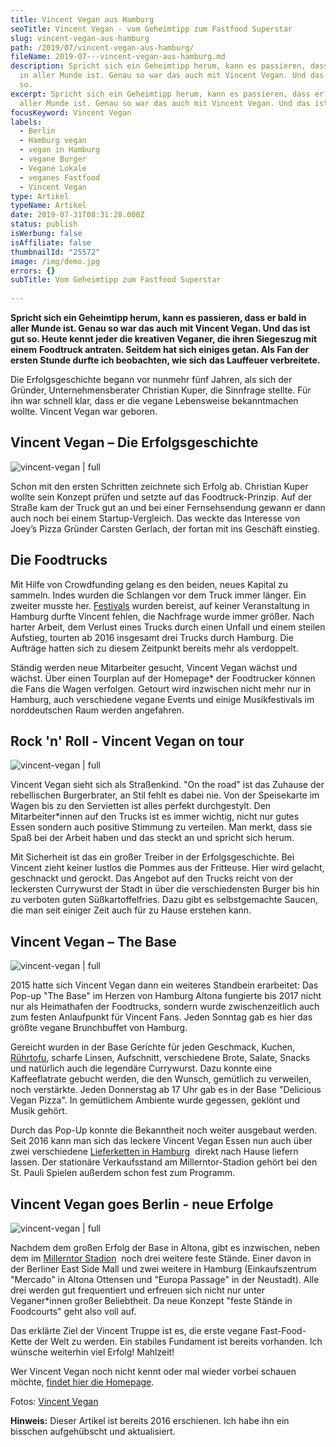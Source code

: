 ```yaml
---
title: Vincent Vegan aus Hamburg
seoTitle: Vincent Vegan - vom Geheimtipp zum Fastfood Superstar
slug: vincent-vegan-aus-hamburg
path: /2019/07/vincent-vegan-aus-hamburg/
fileName: 2019-07---vincent-vegan-aus-hamburg.md
description: Spricht sich ein Geheimtipp herum, kann es passieren, dass er bald
  in aller Munde ist. Genau so war das auch mit Vincent Vegan. Und das ist gut
  so.
excerpt: Spricht sich ein Geheimtipp herum, kann es passieren, dass er bald in
  aller Munde ist. Genau so war das auch mit Vincent Vegan. Und das ist gut so.
focusKeyword: Vincent Vegan
labels:
  - Berlin
  - Hamburg vegan
  - vegan in Hamburg
  - vegane Burger
  - Vegane Lokale
  - veganes Fastfood
  - Vincent Vegan
type: Artikel
typeName: Artikel
date: 2019-07-31T08:31:28.000Z
status: publish
isWerbung: false
isAffiliate: false
thumbnailId: "25572"
image: /img/demo.jpg
errors: {}
subTitle: Vom Geheimtipp zum Fastfood Superstar
  
---
```


**Spricht sich ein Geheimtipp herum, kann es passieren, dass er bald in aller
Munde ist. Genau so war das auch** **mit Vincent Vegan. Und das ist gut so.
Heute kennt jeder die kreativen Veganer, die ihren Siegeszug mit einem**
**Foodtruck antraten. Seitdem hat sich einiges getan. Als Fan der ersten Stunde
durfte ich beobachten, wie sich** **das Lauffeuer verbreitete.**

Die Erfolgsgeschichte begann vor nunmehr fünf Jahren, als sich der Gründer,
Unternehmensberater Christian Kuper, die Sinnfrage stellte. Für ihn war schnell
klar, dass er die vegane Lebensweise bekanntmachen wollte. Vincent Vegan war
geboren.

## Vincent Vegan – Die Erfolgsgeschichte

![vincent-vegan | full](http://cardamonchai.com/wp-content/uploads/2019/07/VV_Fuchsbau_145.jpg)

Schon mit den ersten Schritten zeichnete sich Erfolg ab. Christian Kuper wollte
sein Konzept prüfen und setzte auf das Foodtruck-Prinzip. Auf der Straße kam der
Truck gut an und bei einer Fernsehsendung gewann er dann auch noch bei einem
Startup-Vergleich. Das weckte das Interesse von Joey’s Pizza Gründer Carsten
Gerlach, der fortan mit ins Geschäft einstieg.

## Die Foodtrucks

Mit Hilfe von Crowdfunding gelang es den beiden, neues Kapital zu sammeln. Indes
wurden die Schlangen vor dem Truck immer länger. Ein zweiter musste her.
[Festivals](/category/musik/festivals/) wurden bereist, auf keiner Veranstaltung
in Hamburg durfte Vincent fehlen, die Nachfrage wurde immer größer. Nach harter
Arbeit, dem Verlust eines Trucks durch einen Unfall und einem steilen Aufstieg,
tourten ab 2016 insgesamt drei Trucks durch Hamburg. Die Aufträge hatten sich zu
diesem Zeitpunkt bereits mehr als verdoppelt.

Ständig werden neue Mitarbeiter gesucht, Vincent Vegan wächst und wächst. Über
einen Tourplan auf der Homepage\* der Foodtrucker können die Fans die Wagen
verfolgen. Getourt wird inzwischen nicht mehr nur in Hamburg, auch verschiedene
vegane Events und einige Musikfestivals im norddeutschen Raum werden angefahren.

## Rock 'n' Roll - Vincent Vegan on tour

![vincent-vegan | full](http://cardamonchai.com/wp-content/uploads/2019/07/VV_Fuchsbau_138.jpg)

Vincent Vegan sieht sich als Straßenkind. "On the road" ist das Zuhause der
rebellischen Burgerbrater, an Stil fehlt es dabei nie. Von der Speisekarte im
Wagen bis zu den Servietten ist alles perfekt durchgestylt. Den
Mitarbeiter\*innen auf den Trucks ist es immer wichtig, nicht nur gutes Essen
sondern auch positive Stimmung zu verteilen. Man merkt, dass sie Spaß bei der
Arbeit haben und das steckt an und spricht sich herum.

Mit Sicherheit ist das ein großer Treiber in der Erfolgsgeschichte. Bei Vincent
zieht keiner lustlos die Pommes aus der Fritteuse. Hier wird gelacht, geschnackt
und gerockt. Das Angebot auf den Trucks reicht von der leckersten Currywurst der
Stadt in über die verschiedensten Burger bis hin zu verboten guten
Süßkartoffelfries. Dazu gibt es selbstgemachte Saucen, die man seit einiger Zeit
auch für zu Hause erstehen kann.

## Vincent Vegan – The Base

![vincent-vegan | full](http://cardamonchai.com/wp-content/uploads/2019/07/VV_Fuchsbau_76.jpg)

2015 hatte sich Vincent Vegan dann ein weiteres Standbein erarbeitet: Das Pop-up
"The Base" im Herzen von Hamburg Altona fungierte bis 2017 nicht nur als
Heimathafen der Foodtrucks, sondern wurde zwischenzeitlich auch zum festen
Anlaufpunkt für Vincent Fans. Jeden Sonntag gab es hier das größte vegane
Brunchbuffet von Hamburg.

Gereicht wurden in der Base Gerichte für jeden Geschmack, Kuchen,
[Rührtofu](/2017/10/ruehrtofu-vegan-herzhaft-und-lecker/), scharfe Linsen,
Aufschnitt, verschiedene Brote, Salate, Snacks und natürlich auch die legendäre
Currywurst. Dazu konnte eine Kaffeeflatrate gebucht werden, die den Wunsch,
gemütlich zu verweilen, noch verstärkte. Jeden Donnerstag ab 17 Uhr gab es in
der Base "Delicious Vegan Pizza". In gemütlichem Ambiente wurde gegessen,
geklönt und Musik gehört.

Durch das Pop-Up konnte die Bekanntheit noch weiter ausgebaut werden. Seit 2016
kann man sich das leckere Vincent Vegan Essen nun auch über zwei verschiedene
[Lieferketten in Hamburg](/2017/12/veganes-essen-liefern-lassen/)  direkt nach
Hause liefern lassen. Der stationäre Verkaufsstand am Millerntor-Stadion gehört
bei den St. Pauli Spielen außerdem schon fest zum Programm.

## Vincent Vegan goes Berlin - neue Erfolge

![vincent-vegan | full](http://cardamonchai.com/wp-content/uploads/2019/07/VV_Fuchsbau_31.jpg)

Nachdem dem großen Erfolg der Base in Altona, gibt es inzwischen, neben dem im
[Millerntor Stadion](/2016/05/millerntor-stadion-hamburg/)  noch drei weitere
feste Stände. Einer davon in der Berliner East Side Mall und zwei weitere in
Hamburg (Einkaufszentrum "Mercado" in Altona Ottensen und "Europa Passage" in
der Neustadt). Alle drei werden gut frequentiert und erfreuen sich nicht nur
unter Veganer\*innen großer Beliebtheit. Da neue Konzept "feste Stände in
Foodcourts" geht also voll auf.

Das erklärte Ziel der Vincent Truppe ist es, die erste vegane Fast-Food-Kette
der Welt zu werden. Ein stabiles Fundament ist bereits vorhanden. Ich wünsche
weiterhin viel Erfolg! Mahlzeit!

Wer Vincent Vegan noch nicht kennt oder mal wieder vorbei schauen möchte,
[findet hier die Homepage](http://www.vincent-vegan.com).

Fotos: [Vincent Vegan](https://www.vincent-vegan.com)

**Hinweis:** Dieser Artikel ist bereits 2016 erschienen. Ich habe ihn ein
bisschen aufgehübscht und aktualisiert.

  